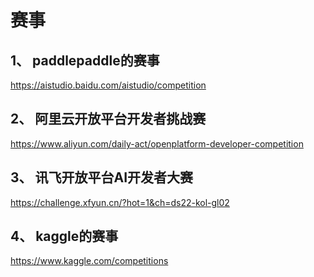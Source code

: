 # 赛事
## 1、 paddlepaddle的赛事
https://aistudio.baidu.com/aistudio/competition
## 2、 阿里云开放平台开发者挑战赛
https://www.aliyun.com/daily-act/openplatform-developer-competition
## 3、 讯飞开放平台AI开发者大赛
https://challenge.xfyun.cn/?hot=1&ch=ds22-kol-gl02
## 4、 kaggle的赛事
https://www.kaggle.com/competitions


